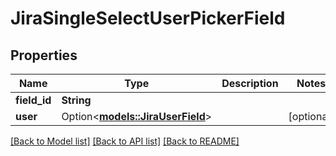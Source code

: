 # JiraSingleSelectUserPickerField

## Properties

Name | Type | Description | Notes
------------ | ------------- | ------------- | -------------
**field_id** | **String** |  | 
**user** | Option<[**models::JiraUserField**](JiraUserField.md)> |  | [optional]

[[Back to Model list]](../README.md#documentation-for-models) [[Back to API list]](../README.md#documentation-for-api-endpoints) [[Back to README]](../README.md)


